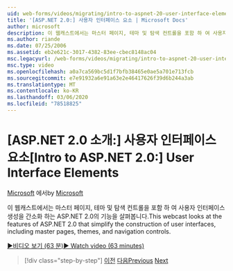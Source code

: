 ```yaml
---
uid: web-forms/videos/migrating/intro-to-aspnet-20-user-interface-elements
title: '[ASP.NET 2.0:] 사용자 인터페이스 요소 | Microsoft Docs'
author: microsoft
description: 이 웹캐스트에서는 마스터 페이지, 테마 및 탐색 컨트롤을 포함 하 여 사용자 인터페이스 생성을 간소화 하는 ASP.NET 2.0의 기능을 살펴봅니다.
ms.author: riande
ms.date: 07/25/2006
ms.assetid: eb2e621c-3017-4382-83ee-cbec8148ac04
msc.legacyurl: /web-forms/videos/migrating/intro-to-aspnet-20-user-interface-elements
msc.type: video
ms.openlocfilehash: a0a7ca569bc5d1f7bfb38465e0ae5a701e713fcb
ms.sourcegitcommit: e7e91932a6e91a63e2e46417626f39d6b244a3ab
ms.translationtype: MT
ms.contentlocale: ko-KR
ms.lasthandoff: 03/06/2020
ms.locfileid: "78518825"
---
```

# <a name="intro-to-aspnet-20-user-interface-elements"></a><span data-ttu-id="f86e5-103">[ASP.NET 2.0 소개:] 사용자 인터페이스 요소</span><span class="sxs-lookup"><span data-stu-id="f86e5-103">[Intro to ASP.NET 2.0:] User Interface Elements</span></span>

<span data-ttu-id="f86e5-104">[Microsoft](https://github.com/microsoft) 에서</span><span class="sxs-lookup"><span data-stu-id="f86e5-104">by [Microsoft](https://github.com/microsoft)</span></span>

<span data-ttu-id="f86e5-105">이 웹캐스트에서는 마스터 페이지, 테마 및 탐색 컨트롤을 포함 하 여 사용자 인터페이스 생성을 간소화 하는 ASP.NET 2.0의 기능을 살펴봅니다.</span><span class="sxs-lookup"><span data-stu-id="f86e5-105">This webcast looks at the features of ASP.NET 2.0 that simplify the construction of user interfaces, including master pages, themes, and navigation controls.</span></span>

[<span data-ttu-id="f86e5-106">&#9654;비디오 보기 (63 분)</span><span class="sxs-lookup"><span data-stu-id="f86e5-106">&#9654; Watch video (63 minutes)</span></span>](https://channel9.msdn.com/Blogs/ASP-NET-Site-Videos/intro-to-aspnet-20-user-interface-elements)

> [!div class="step-by-step"]
> <span data-ttu-id="f86e5-107">[이전](intro-to-aspnet-20-aspnet-20-fundamentals.md)
> [다음](migrating-from-classic-asp-to-aspnet.md)</span><span class="sxs-lookup"><span data-stu-id="f86e5-107">[Previous](intro-to-aspnet-20-aspnet-20-fundamentals.md)
[Next](migrating-from-classic-asp-to-aspnet.md)</span></span>
